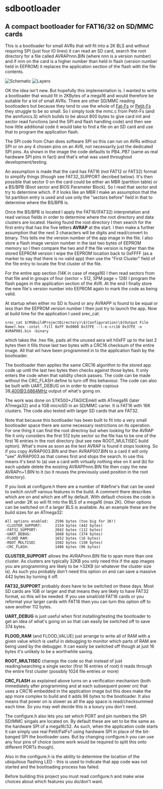 # sdbootloader
## A compact bootloader for FAT16/32 on SD/MMC cards

This is a bootloader for small AVRs that will fit into a 2K BLS and without requiring SPI (just four IO lines) it can read an SD card, search the root directory for a file called AVRAPnnn.BIN (where nnn is a version number) and if nnn on the card is a higher number than held in flash (version number held in EEPROM) it replaces the application section of the flash with the file contents.

![Schematic](sch_10.jpg) ![Layers](sd.bmp)

OK the idea isn't new. But hopefully this implementation is. I wanted to write a bootloader that would fit in 2KBytes of a mega16 and would therefore be suitable for a lot of small AVRs. There are other SD/MMC reading bootloaders but because they tend to use the whole of [Fat-Fs](http://elm-chan.org/fsw/ff/00index_e.html) or [Petit-Fs](http://elm-chan.org/fsw/ff/00index_p.html) they struggle to be so small. So I simply took the mmc.c from Petit-Fs (and the asmfuncs.S) which builds to be about 800 bytes to give card init and sector read functions (and the SPI and flash handling code) and then see how little additional code it would take to find a file on an SD card and use that to program the application flash.

The SPI code from Chan does software SPI so this can run on AVRs without SPI or on any 4 chosen pins on an AVR, not necessarily just the dedicated SPI pins. As shown in the image the code defaults to PB4..PB7 (same as real hardware SPI pins in fact) and that's what was used throughout development/testing.

An assumption is made that the card has FAT16 (not FAT12 or FAT32) format to simplify things (though see FAT32_SUPPORT decribed below). It's then possible that sector 0 on the card could be either an MBR (partition table) or a BS/BPB (Boot sector and BIOS Parameter Block). So I read that sector and try to determine which. If it looks like an MBR I make an assumption that the 1st partition entry is used and use only the "sectors before" field in that to determine where the BS/BPB is.

Once the BS/BPB is located I apply the FAT16/(FAT32) interpretation and read various fields in order to determine where the root directory and data clusters are located. Having found the root directory I then search for the first entry that has the five letters **AVRAP** at the start. I then make a further assumption that the next 3 characters will be digits and read/convert to binary. This tells me the version number of the app image in the file. I also store a flash image version number in the last two bytes of EEPROM memory so I then compare the two and if the file version is higher than the stored EEPROM version I wipe the EEPROM location back to 0xFFFF (as a marker to say that there is no valid app) then use the "First Cluster" field of the file entry to locate the first cluster of the file.

For the entire app section (14K in case of mega16) I then read sectors from that file and in groups of four (sector = 512, SPM page = 128) I program the flash pages in the application section of the AVR. At the end I finally store the new file's version number into EEPROM again to mark the code as being valid.

At startup when either no SD is found or any AVRAPP is found to be equal or less than the EEPROM version number I then just try to launch the app. Now at build time for the application I used srec_cat:

   `srec_cat $(MSBuildProjectDirectory)\$(Configuration)\$(Output File Name).hex -intel -fill 0xFF 0x0000 0x37FE --l-e-crc16 0x37FE -o AVRAP001.bin -binary`

which takes the .hex file, pads all the unused aera wit h0xFF up to the last 2 bytes then it fills those last two bytes with a CRC16 checksum of the entire image. All that wil have been programmed in to the application flash by the bootloader.

The bootloader then applies the same CRC16 algorithm to the stored app code up until the last two bytes then checks against those bytes. It only enters the code when that validity check passes. The code can be made without the CRC_FLASH define to turn off this behaviour. The code can also be built with UART_DEBUG on in order to enable copious 38,400@3.6864MHz output of what's going on.

The work was done on STK500+JTAGICEmkII with ATmega16 (later ATmega32) and a 1GB microSD in an SD/MMC carier. It is FAT16 with 16K clusters. The code also tested with larger SD cards that are FAT32.

Note that because this bootloader has been built to fit into a very small bootloader space there are some necessary restrictions on its operation. For one thing it can find the root directroy but when looking for the AVRAP file it only considers the first 512 byte sector so the file has to be one of the first 16 entries in the root directory (but see new ROOT_MULTISEC build option). What's more as soon as the text AVRAP is found it stops looking. So if you copy AVRAP003.BIN and then AVRAP007.BIN to a card it will only "see" AVRAP003 as that comes first and stops the search. In use this means it's best to (a) use a card with virtually nothing else on it and (b) for each update delete the existing AVRAPPnnn.BIN file then copy the new AVRAPn+1.BIN to it (so it reuses the previously used position in the root directory).

If you look at configure.h there are a number of #define's that can be used to switch on/off various features in the build. A comment there describes which are on and which are off by default. With default choices the code is well under 2K so will fit into the BLS of a mega16 (max 2K). Other options can be switched on if a larger BLS is available. As an example these are the build sizes for an ATmega32:

```
All options enabled:   2596 bytes (too big for 2K!)
-CLUSTER_SUPPORT:      2154 bytes (442 bytes)
-FAT32_SUPPORT:        2042 bytes (112 bytes)
-UART_DEBUG:           1668 bytes (374 bytes)
-FLOOD_RAM:            1652 bytes (16 bytes)
-ROOT_MULTISEC         1502 bytes (150 bytes)
-CRC_FLASH:            1406 bytes (96 bytes)
```

**CLUSTER_SUPPORT** allows the AVRAPnnn.BIN file to span more than one cluster. As clusters are typically 32KB you only need this if the app images you are programming are likely to be >32KB (or whatever the cluster size is). As such you probably don't need this option on and can save a massive 442 bytes by turning it off.

**FAT32_SUPPORT** probably does have to be switched on these days. Most SD cards are 1GB or larger and that means they are likely to have FAT32 format, so this wil be needed. If you use small/old FAT16 cards or you reformat your larger cards with FAT16 then you can turn this option off to save another 112 bytes.

**UART_DEBUG** is just useful when first installing/testing the bootloader to get an idea of what's going on so that can easily be switched off to save 374 bytes.

**FLOOD_RAM** (and FLOOD_VALUE) just arrange to write all of RAM with a given value which is useful in debugging to monitor which parts of RAM are being used by the debugger. It can easily be switched off though at just 16 bytes it's unlikely to be a worthwhile saving.

**ROOT_MULTISEC** chanegs the code so that instead of just reading/searching a single sector (first 16 entries of root) it reads through the entire first cluster (possibly 1024 file entries or more)

**CRC_FLASH** as explained above turns on a verification mechanism (both immediately after programming and at each subsequent power on) that uses a CRC16 embedded in the application image but this does make the app more complex to build and it adds 96 bytes to the bootloader. It also means that power on is slower as all the app space is read/checksummed each time. So you may well decide this is a luxury you don't need.

The configure.h also lets you set which PORT and pin numbers the SPI SD/MMC singals are located on. By default these are set to be the same as the hardware SPI of a mega16/32. As such, when the application code starts it can simply use real Petit/FatFs? using hardware SPI in place of the bit-banged SPI the bootloader uses. But by changing configure.h you can use any four pins of choice (some work would be required to split this onto different PORTs though).

Also in the configure.h is the ability to determine the location of the ubiquitous flashing LED - this is used to indicate that app code was not started and the bootloading process has failed.

Before building this project you must read configure.h and make wise choices about which features you do/don't want.